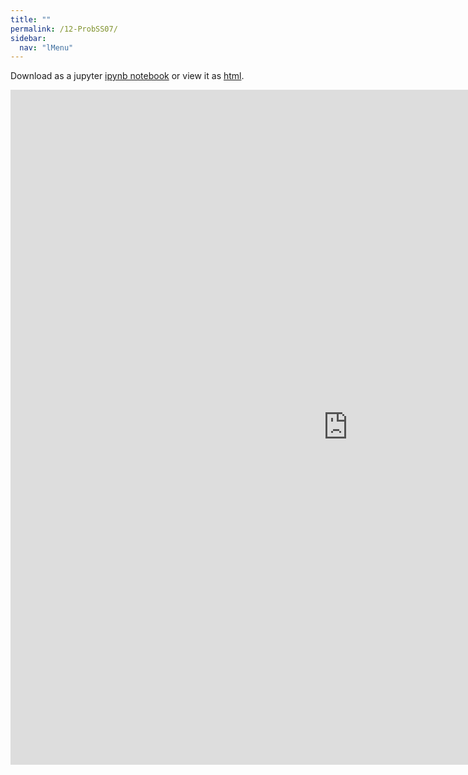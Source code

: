 ```yaml
---
title: ""
permalink: /12-ProbSS07/
sidebar:
  nav: "lMenu"
---
```


Download as a jupyter [ipynb notebook](https://datascience-intro.github.io/1MS041-2023/notebooks/12-ProbSS07.ipynb) or view it as [html](https://datascience-intro.github.io/1MS041-2023/notebooks/12-ProbSS07.html).

<iframe src="https://datascience-intro.github.io/1MS041-2023/notebooks/12-ProbSS07.html" width="1080" height="1080" frameborder="0"></iframe>

    